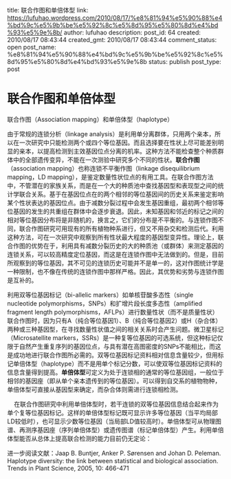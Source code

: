 title: 联合作图和单倍体型
link: https://lufuhao.wordpress.com/2010/08/17/%e8%81%94%e5%90%88%e4%bd%9c%e5%9b%be%e5%92%8c%e5%8d%95%e5%80%8d%e4%bd%93%e5%9e%8b/
author: lufuhao
description: 
post_id: 64
created: 2010/08/17 08:43:44
created_gmt: 2010/08/17 08:43:44
comment_status: open
post_name: %e8%81%94%e5%90%88%e4%bd%9c%e5%9b%be%e5%92%8c%e5%8d%95%e5%80%8d%e4%bd%93%e5%9e%8b
status: publish
post_type: post

# 联合作图和单倍体型

联合作图（Association mapping）和单倍体型（haplotype） 

由于常规的连锁分析（linkage analysis）是利用单分离群体，只用两个亲本，所以在一次研究中只能检测两个或四个等位基因。而且选择要在性状上尽可能差别明显的亲本，以提高检测到主效基因位点分离的机率。这种方法不能检查整个种质群体中的全部遗传变异，不能在一次测验中研究多个不同的性状。**联合作图**（association mapping）也称连锁不平衡作图（linkage disequilibrium mapping，LD mapping），是鉴定数量性状位点的有用工具。在联合作图方法中，不管潜在的家族关系，而是在一个大的种质池中查找基因型和表现型之间的统计学联合关系。基于在基因位点在的两个相邻的等位基因间的历史关系来鉴定影响某个性状表达的基因位点。由于减数分裂过程中会发生基因重组，最初两个相邻等位基因的发生的共重组在群体中会逐步衰退。因此，未知基因和邻近的标记之间的相对等位基因分布将是非随机的，换言之，它们的分布是不平衡的。与连锁作图不同，联合作图研究可用现有的所有植物种系进行，但又不用杂交和检测后代。利用这种方法，可在一次研究中观察到所有性状最大程度的基因型变异性。理论上，联合作图的优势在于，利用具有减数分裂历史的大的种质池（或群体）来测定基因的连锁关系，可以较高精度定位基因，而这是在连锁作图中无法做到的。但是，目前所观察到的等位基因，其不可见的连锁历史可能并不是单一的，这对作图统计学是一种限制，也不像在传统的连锁作图中那样严格。因此，其优势和劣势与连锁作图是互补的。 

利用双等位基因标记（bi-allelic markers）如单核苷酸多态性（single nucleotide polymorphisms，SNPs）和扩增片段长度多态性（amplified fragment length polymorphisms，AFLPs）进行数量性状（而不是质量性状）联合作图时，因为只有A（纯合等位基因1）、B（纯合等位基因2）或H（杂合体）两种或三种基因型，在寻找数量性状值之间的相关关系时会产生问题。微卫星标记（Microsatellite markers，SSRs）是一种复等位基因的可选系统，但这种标记仅限于自然产生重复序列的基因位点，与具有潜在高图密度的SNPs不能相比，而这是成功地进行联合作图所必需的。双等位基因标记资料相对信息含量较少，但用标记单倍体型（haplotype）而不是用单个标记分数，可以使双等位基因标记资料的信息含量得到提高。**单倍体型**可定义为处于连锁相的通常的等位基因组，一般位于相邻的基因座（即从单个亲本遗传到的等位基因）。可以得到自交系的植物物种，单倍体型可直接从基因型来确定，而杂合体则需进行连锁相检测。 

    在联合作图研究中利用单倍体型时，若干连锁的双等位基因信息结合起来作为单个复等位基因标记。这样的单倍体型标记既可显示许多等位基因（当平均局部LD较低时），也可显示少数等位基因（当局部LD值较高时）。单倍体型可从物理图谱、再测序基因座（序列单倍体型）或遗传图谱（标记单倍体型）产生。利用单倍体型能否从总体上提高联合检测的能力目前仍无定论： 

进一步阅读文献：Jaap B. Buntjer, Anker P. Sørensen and Johan D. Peleman. Haplotype diversity: the link between statistical and biological association. Trends in Plant Science, 2005, 10: 466-471